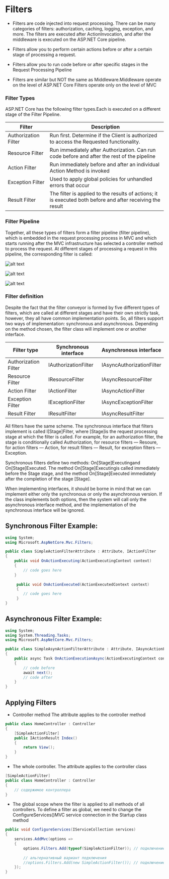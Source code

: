 Filters
=======
- Filters are code injected into request processing. There can be many categories of filters: authorization, caching, logging, exception, and more. The filters are executed after ActionInvocation, and after the middleware is executed on the ASP.NET Core pipeline.

- Filters allow you to perform certain actions before or after a certain stage of processing a request.

- Filters allow you to run code before or after specific stages in the
Request Processing Pipeline

- Filters are similar but NOT the same as Middleware.Middleware operate on the level of ASP.NET Core
Filters operate only on the level of MVC


### Filter Types
ASP.NET Core has the following filter types.Each is executed on a different stage of the Filter Pipeline.

| Filter | Description |
| ------ | ------ |
| Authorization Filter | Run first. Determine if the Client is authorized to access the Requested functionality. |
| Resource Filter | Run immediately after Authorization. Can run code before and after the rest of the pipeline |
| Action Filter | Run immediately before and after an individual Action Method is invoked |
| Exception Filter | Used to apply global policies for unhandled errors that occur |
| Result Filter | The filter is applied to the results of actions; it is executed both before and after receiving the result |

### Filter Pipeline

Together, all these types of filters form a filter pipeline (filter pipeline), which is embedded in the request processing process in MVC and which starts running after the MVC infrastructure has selected a controller method to process the request. At different stages of processing a request in this pipeline, the corresponding filter is called:

![alt text](https://andrewlock.net/content/images/2018/02/filters.png)

![alt text](https://dotnettricks.blob.core.windows.net/img/aspnetcore/aspnet-core-filters.jpg)

![alt text](https://media.ttmind.com/Media/tech/article_98_9-25-20182-00-52PM.png)

### Filter definition
Despite the fact that the filter conveyor is formed by five different types of filters, which are called at different stages and have their own strictly task, however, they all have common implementation points. So, all filters support two ways of implementation: synchronous and asynchronous. Depending on the method chosen, the filter class will implement one or another interface.

| Filter type | Synchronous interface | Asynchronous interface
| ------ | ------ | ------ |
| Authorization Filter | IAuthorizationFilter | IAsyncAuthorizationFilter |
| Resource Filter | IResourceFilter | IAsyncResourceFilter |
| Action Filter | IActionFilter | IAsyncActionFilter |
| Exception Filter | IExceptionFilter | IAsyncExceptionFilter |
| Result Filter | IResultFilter | IAsyncResultFilter |

All filters have the same scheme. The synchronous interface that filters implement is called I[Stage]Filter, where [Stage]is the request processing stage at which the filter is called. For example, for an authorization filter, the stage is conditionally called Authorization, for resource filters — Resoure, for action filters — Action, for result filters — Result, for exception filters — Exception.

Synchronous filters define two methods: On[Stage]Executingand On[Stage]Executed. The method On[Stage]Executingis called immediately before the Stage stage, and the method On[Stage]Executed immediately after the completion of the stage [Stage].

When implementing interfaces, it should be borne in mind that we can implement either only the synchronous or only the asynchronous version. If the class implements both options, then the system will call only the asynchronous interface method, and the implementation of the synchronous interface will be ignored.

## Synchronous Filter Example:
```c#
using System;
using Microsoft.AspNetCore.Mvc.Filters;

public class SimpleActionFilterAttribute : Attribute, IActionFilter
{
    public void OnActionExecuting(ActionExecutingContext context)
    {
        // code goes here
    }
 
     public void OnActionExecuted(ActionExecutedContext context)
     {
        // code goes here
     }
}
```

## Asynchronous Filter Example:
```c#
using System;
using System.Threading.Tasks;
using Microsoft.AspNetCore.Mvc.Filters;

public class SimpleAsynActionFilterAttribute : Attribute, IAsyncActionFilter
{
    public async Task OnActionExecutionAsync(ActionExecutingContext context, ActionExecutionDelegate next)
    {
        // code before
        await next();
        // code after
    }
}
```

## Applying Filters

- Controller method The attribute applies to the controller method
```c#
public class HomeController : Controller
{
    [SimpleActionFilter]
    public IActionResult Index()
    {
        return View();
    }
}
```
- The whole controller. The attribute applies to the controller class
```c#
[SimpleActionFilter]
public class HomeController : Controller
{
    // содержимое контроллера
}
```
- The global scope where the filter is applied to all methods of all controllers.
  To define a filter as global, we need to change the ConfigureServices()MVC service connection in the Startup class method
```c#
public void ConfigureServices(IServiceCollection services)
{
    services.AddMvc(options =>
    {
        options.Filters.Add(typeof(SimpleActionFilter)); // подключение по типу
         
        // альтернативный вариант подключения
        //options.Filters.Add(new SimpleActionFilter()); // подключение по объекту
    });
}
```
